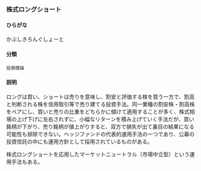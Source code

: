 <div style="display:none;">

## [あ行](securities-terms?id=あ行)
## [か行](securities-terms?id=か行)

</div>

### 株式ロングショート

#### ひらがな

かぶしきろんぐしょーと

#### 分類

`投資理論`

#### 説明

ロングは買い、ショートは売りを意味し、割安と評価する株を買う一方で、割高と判断される株を信用取引等で売り建てる投資手法。同一業種の割安株・割高株をペアにし、買いと売りの比重をどちらかに傾けて適用することが多く、株式相場の上げ下げに左右されずに、小幅なリターンを積み上げていく手法だが、買い銘柄が下がり、売り銘柄が値上がりすると、双方で損失が出て裏目の結果になる可能性も排除できない。ヘッジファンドの代表的運用手法の一つであり、公募の投資信託の中にも運用方針として採用されているものがある。
 
株式ロングショートを応用したマーケットニュートラル（市場中立型）という運用手法もある。

<div style="display:none;">

## [さ行](securities-terms?id=さ行)
## [た行](securities-terms?id=た行)
## [な行](securities-terms?id=な行)
## [は行](securities-terms?id=は行)
## [ま行](securities-terms?id=ま行)
## [や行](securities-terms?id=や行)
## [ら行](securities-terms?id=ら行)
## [わ行](securities-terms?id=わ行)
## [英数字・記号](securities-terms?id=英数字・記号)

</div>

